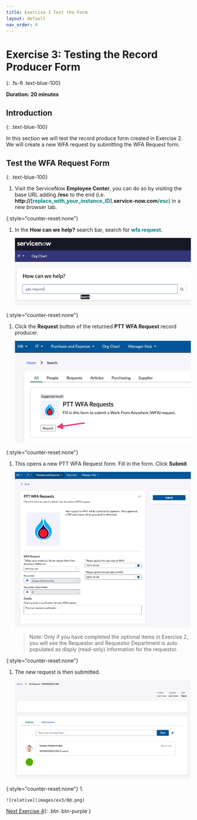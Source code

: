 ```yaml
---
title: Exercise 3 Test the Form 
layout: default
nav_order: 4
---
```


# Exercise 3: Testing the Record Producer Form
{: .fs-9 .text-blue-100}

**Duration: 20 minutes**

## Introduction
{: .text-blue-100}

In this section we will test the record produce form created in Exercise 2. We will create a new WFA request by submitting the WFA Request form.    

## Test the WFA Request Form
{: .text-blue-100}
1.  Visit the ServiceNow **Employee Center**, you can do so by visiting the base URL adding **/esc** to the end (i.e. **http://<span style="color:teal">\[replace_with_your_instance_ID\]</span>.service-now.com<span style="color:teal">/esc</span>**) in a new browser tab.  

{:style="counter-reset:none"}
1.  In the **How can we help?** search bar, search for <span style="color:teal">**wfa request**</span>. 

    ![relative](images/ex3/01.png)

{:style="counter-reset:none"}
1.  Click the **Request** button of the returned **PTT WFA Request** record producer.  

    ![relative](images/ex3/02.png)

{:style="counter-reset:none"}
1.  This opens a new PTT WFA Request form.  Fill in the form. Click **Submit**

    ![relative](images/ex3/03.png)

    > Note: Only if you have completed the optional items in Exercise 2, you will see the Requestor and Requestor Department is auto populated as disply \(read-only) information for the requestor.  
    
{:style="counter-reset:none"}
1.  The new request is then submitted. 

    ![relative](images/ex3/04.png)

{:style="counter-reset:none"}
1.  

    ![relative](images/ex3/0@.png)



[Next Exercise 4](pages/ex4.html){: .btn .btn-purple }